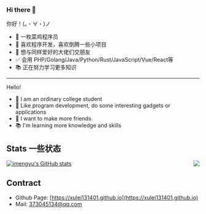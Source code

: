 ### Hi there 👋

<!--
**xulei131401/xulei131401** is a ✨ _special_ ✨ repository because its `README.md` (this file) appears on your GitHub profile.

Here are some ideas to get you started:

- 🔭 I’m currently working on ...
- 🌱 I’m currently learning ...
- 👯 I’m looking to collaborate on ...
- 🤔 I’m looking for help with ...
- 💬 Ask me about ...
- 📫 How to reach me: ...
- 😄 Pronouns: ...
- ⚡ Fun fact: ...
-->
你好！(。・∀・)ノ
* 🙂 一枚菜鸡程序员
* 🎁 喜欢程序开发，喜欢倒腾一些小项目
* 🌈 想与同样爱好的大佬们交朋友
* ✅ 会用 PHP/Golang/Java/Python/Rust/JavaScript/Vue/React等
* 📚 正在努力学习更多知识

---

Hello!
* 🙂 I am an ordinary college student
* 🎁 Like program development, do some interesting gadgets or applications
* 🙂 I want to make more friends
* 📚 I'm learning more knowledge and skills

Stats 一些状态
---
<img align="right" src="https://github-readme-stats.vercel.app/api/top-langs/?username=xulei131401" ></img>
[![imengyu's GitHub stats](https://github-readme-stats.vercel.app/api?username=xulei131401)](https://github.com/xulei131401/github-readme-stats)

Contract
---

* Github Page: [https://xulei131401.github.io](https://xulei131401.github.io)
* Mail: 373045134@qq.com
